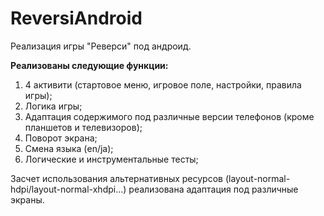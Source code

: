 # ReversiAndroid
Реализация игры "Реверси" под андроид.

**Реализованы следующие функции:**
1. 4 активити (стартовое меню, игровое поле, настройки, правила игры);
2. Логика игры;
3. Адаптация содержимого под различные версии телефонов (кроме планшетов и телевизоров);
4. Поворот экрана;
5. Смена языка (en/ja);
6. Логические и инструментальные тесты;

Засчет использования альтернативных ресурсов (layout-normal-hdpi/layout-normal-xhdpi...) реализована адаптация под различные экраны.

